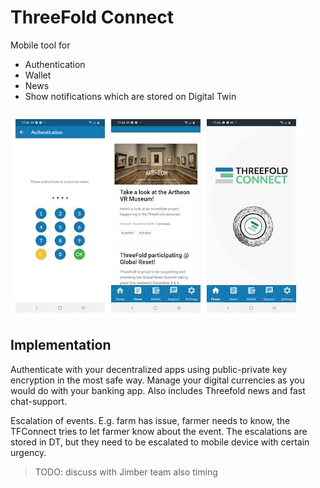 # ThreeFold Connect

Mobile tool for

- Authentication
- Wallet
- News
- Show notifications which are stored on Digital Twin

![](img/tfconnect.jpg)

## Implementation

Authenticate with your decentralized apps using public-private key encryption in the most safe way. Manage your digital currencies as you would do with your banking app. Also includes Threefold news and fast chat-support.

Escalation of events. E.g. farm has issue, farmer needs to know, the TFConnect tries to let farmer know about the event. The escalations are stored in DT, but they need to be escalated to mobile device with certain urgency.

> TODO: discuss with Jimber team also timing
